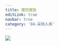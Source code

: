 ```yaml
---
title: 理货报告
editLink: true
navbar: true
category: '04-采购入库'
---
```


![](https://img.springlearn.cn/blog/30b59e08e1427ad8f1bb46ba59717489.png)

